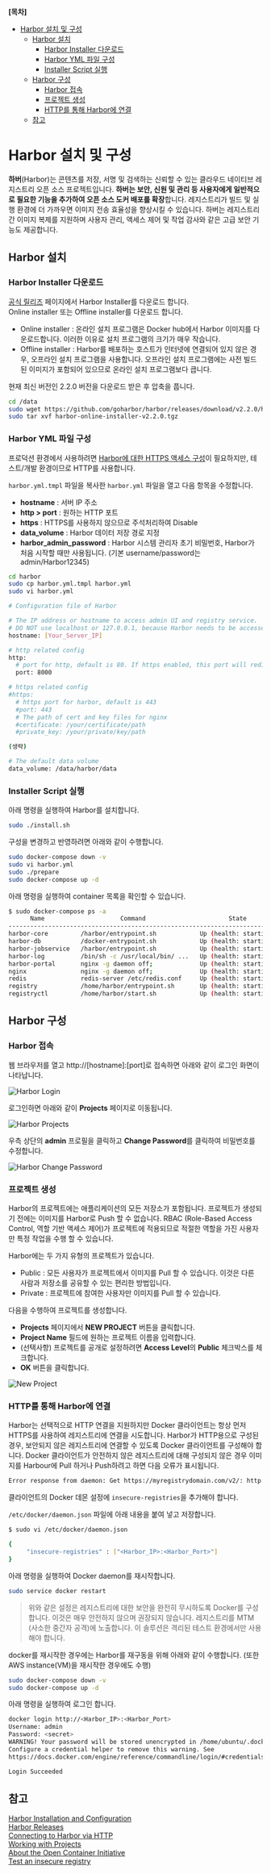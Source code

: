 **[목차]**
- [Harbor 설치 및 구성](#harbor-설치-및-구성)
  - [Harbor 설치](#harbor-설치)
    - [Harbor Installer 다운로드](#harbor-installer-다운로드)
    - [Harbor YML 파일 구성](#harbor-yml-파일-구성)
    - [Installer Script 실행](#installer-script-실행)
  - [Harbor 구성](#harbor-구성)
    - [Harbor 접속](#harbor-접속)
    - [프로젝트 생성](#프로젝트-생성)
    - [HTTP를 통해 Harbor에 연결](#http를-통해-harbor에-연결)
  - [참고](#참고)
# Harbor 설치 및 구성

**하버**(Harbor)는 콘텐츠를 저장, 서명 및 검색하는 신뢰할 수 있는 클라우드 네이티브 레지스트리 오픈 소스 프로젝트입니다. **하버는 보안, 신원 및 관리 등 사용자에게 일반적으로 필요한 기능을 추가하여 오픈 소스 도커 배포를 확장**합니다. 레지스트리가 빌드 및 실행 환경에 더 가까우면 이미지 전송 효율성을 향상시킬 수 있습니다. 하버는 레지스트리 간 이미지 복제를 지원하며 사용자 관리, 액세스 제어 및 작업 감사와 같은 고급 보안 기능도 제공합니다.

## Harbor 설치

### Harbor Installer 다운로드

[공식 릴리즈](https://github.com/goharbor/harbor/releases) 페이지에서 Harbor Installer를 다운로드 합니다.  
Online installer 또는 Offline installer를 다운로드 합니다.

* Online installer : 온라인 설치 프로그램은 Docker hub에서 Harbor 이미지를 다운로드합니다. 이러한 이유로 설치 프로그램의 크기가 매우 작습니다.
* Offline installer : Harbor를 배포하는 호스트가 인터넷에 연결되어 있지 않은 경우, 오프라인 설치 프로그램을 사용합니다. 오프라인 설치 프로그램에는 사전 빌드된 이미지가 포함되어 있으므로 온라인 설치 프로그램보다 큽니다.

현재 최신 버전인 2.2.0 버전을 다운로드 받은 후 압축을 풉니다.

```bash
cd /data
sudo wget https://github.com/goharbor/harbor/releases/download/v2.2.0/harbor-online-installer-v2.2.0.tgz
sudo tar xvf harbor-online-installer-v2.2.0.tgz
```

### Harbor YML 파일 구성

프로덕션 환경에서 사용하려면 [Harbor에 대한 HTTPS 액세스 구성](https://goharbor.io/docs/2.2.0/install-config/configure-https/)이 필요하지만, 테스트/개발 환경이므로 HTTP를 사용합니다.

`harbor.yml.tmpl` 파일을 복사한 `harbor.yml` 파일을 열고 다음 항목을 수정합니다.

* **hostname** : 서버 IP 주소
* **http > port** : 원하는 HTTP 포트
* **https** : HTTPS를 사용하지 않으므로 주석처리하여 Disable
* **data_volume** : Harbor 데이터 저장 경로 지정
* **harbor_admin_password** : Harbor 시스템 관리자 초기 비밀번호, Harbor가 처음 시작할 때만 사용됩니다. (기본 username/password는 admin/Harbor12345)

```bash
cd harbor
sudo cp harbor.yml.tmpl harbor.yml
sudo vi harbor.yml
```

```bash
# Configuration file of Harbor

# The IP address or hostname to access admin UI and registry service.
# DO NOT use localhost or 127.0.0.1, because Harbor needs to be accessed by external clients.
hostname: [Your_Server_IP]

# http related config
http:
  # port for http, default is 80. If https enabled, this port will redirect to https port
  port: 8000

# https related config
#https:
  # https port for harbor, default is 443
  #port: 443
  # The path of cert and key files for nginx
  #certificate: /your/certificate/path
  #private_key: /your/private/key/path

(생략)

# The default data volume
data_volume: /data/harbor/data
```

### Installer Script 실행

아래 명령을 실행하여 Harbor를 설치합니다.

```bash
sudo ./install.sh
```

구성을 변경하고 반영하려면 아래와 같이 수행합니다.

```bash
sudo docker-compose down -v
sudo vi harbor.yml
sudo ./prepare
sudo docker-compose up -d
```

아래 명령을 실행하여 container 목록을 확인할 수 있습니다.

```bash
$ sudo docker-compose ps -a
      Name                     Command                       State                     Ports
------------------------------------------------------------------------------------------------------
harbor-core         /harbor/entrypoint.sh            Up (health: starting)
harbor-db           /docker-entrypoint.sh            Up (health: starting)
harbor-jobservice   /harbor/entrypoint.sh            Up (health: starting)
harbor-log          /bin/sh -c /usr/local/bin/ ...   Up (health: starting)   127.0.0.1:1514->10514/tcp
harbor-portal       nginx -g daemon off;             Up (health: starting)
nginx               nginx -g daemon off;             Up (health: starting)   0.0.0.0:8000->8080/tcp
redis               redis-server /etc/redis.conf     Up (health: starting)
registry            /home/harbor/entrypoint.sh       Up (health: starting)
registryctl         /home/harbor/start.sh            Up (health: starting)
```

## Harbor 구성

### Harbor 접속

웹 브라우저를 열고 http://[hostname]:[port]로 접속하면 아래와 같이 로그인 화면이 나타납니다.

![Harbor Login](images/harbor_login.png "Harbor Login")

로그인하면 아래와 같이 **Projects** 페이지로 이동됩니다.

![Harbor Projects](images/harbor_projects.png "Harbor Projects")

우측 상단의 **admin** 프로필을 클릭하고 **Change Password**를 클릭하여 비밀번호를 수정합니다.

![Harbor Change Password](images/harbor_change_password.png "Harbor Change Password")

### 프로젝트 생성

Harbor의 프로젝트에는 애플리케이션의 모든 저장소가 포함됩니다. 프로젝트가 생성되기 전에는 이미지를 Harbor로 Push 할 수 없습니다. RBAC (Role-Based Access Control, 역할 기반 액세스 제어)가 프로젝트에 적용되므로 적절한 역할을 가진 사용자만 특정 작업을 수행 할 수 있습니다.

Harbor에는 두 가지 유형의 프로젝트가 있습니다.

* Public : 모든 사용자가 프로젝트에서 이미지를 Pull 할 수 있습니다. 이것은 다른 사람과 저장소를 공유할 수 있는 편리한 방법입니다.
* Private : 프로젝트에 참여한 사용자만 이미지를 Pull 할 수 있습니다.

다음을 수행하여 프로젝트를 생성합니다.

* **Projects** 페이지에서 **NEW PROJECT** 버튼을 클릭합니다.
* **Project Name** 필드에 원하는 프로젝트 이름을 입력합니다.
* (선택사항) 프로젝트를 공개로 설정하려면 **Access Level**의 **Public** 체크박스를 체크합니다.
* **OK** 버튼을 클릭합니다.

![New Project](images/harbor_new_project.png "New Project")

<!--
### 프로젝트 Robot 계정 생성

Harbor에서는 프로젝트 로봇 계정을 사용하여 다음을 포함한 프로젝트 실행 작업을 자동화 할 수 있습니다.

* 아티팩트(artifacts) Push
* 아티팩트 Pull
* 아티팩트 삭제
* Helm 차트 읽기
* Helm 차트 버전 생성
* Helm 차트 버전 삭제
* 태그 생성
* 태그 삭제
* 이슈 레이블 생성
* 스캔 생성

프로젝트 로봇 계정은 시크릿(secret)을 사용하여 Harbor 인스턴스에 대한 인증을 사용하므로 OCI(Open Container Initiative) 클라이언트 또는 Harbor API를 통해 Harbor 인스턴스에 연결하여 작업을 자동화 할 수 있습니다. 로봇 계정은 Harbor 인터페이스에 로그인 할 수 없습니다.

다음을 수행하여 프로젝트 Robot 계정을 생성합니다.

* 최소한 프로젝트 관리자(Project Admin) 권한이 있는 계정으로 Harbor 인터페이스에 로그인합니다.
* **Projects** 페이지에서 프로젝트를 선택하여 상세 페이지로 이동한 다음, **Robot Accounts** 탭을 클릭합니다.
* **NEW ROBOT ACCOUNT** 버튼을 클릭합니다.
* **Name** 필드에 원하는 로봇 계정 이름을 입력하고 **Description(선택사항)** 필드에 설명을 입력합니다.
* **Expiration time** 필드에 만료 기간(days)을 입력하거나 콤보박스에서 `Never`를 선택하여 만료되지 않게 설정합니다.
* **Permissions**을 클릭한 후 권한을 선택하여 부여합니다.
* **ADD** 버튼을 클릭합니다.
* 확인 창에서 **EXPORT TO FILE** 버튼을 클릭하여 액세스 토큰을 JSON 파일로 다운로드하거나 클립보드 아이콘을 클릭하여 해당 내용을 클립 보드에 복사합니다.
  > Harbor는 로봇 시크릿 토큰을 저장하지 않으므로 시크릿을 다운로드하거나 해당 내용을 복사하여 텍스트 파일에 붙여 넣어야 합니다. 로봇 계정을 생성 한 후에는 Harbor에서 시크릿을 얻을 수 있는 방법이 없지만 로봇 계정이 생성된 후에는 비밀을 새로 고칠 수 있습니다.

![Create Robot Account](images/harbor_create_robot_account.png "Create Robot Account")

프로젝트 상세 페이지의 **Robot Accounts** 탭에서 생성된 Robot 계정이 `<prefix><project_name>+<account_name>`으로 나타납니다.

![Project Robot Accounts](images/harbor_project_robot_accounts.png "Project Robot Accounts")

### 프로젝트 로봇 계정으로 인증

자동화된 프로세스에서 로봇 계정을 사용하려면, `docker login` 명령을 사용하고 로봇 계정의 자격 증명(credentials)을 제공합니다.

```bash
docker login <harbor_address>
Username: <prefix><project_name>+<account_name>
Password: <secret>
```
-->

### HTTP를 통해 Harbor에 연결

Harbor는 선택적으로 HTTP 연결을 지원하지만 Docker 클라이언트는 항상 먼저 HTTPS를 사용하여 레지스트리에 연결을 시도합니다. Harbor가 HTTP용으로 구성된 경우, 보안되지 않은 레지스트리에 연결할 수 있도록 Docker 클라이언트를 구성해야 합니다. Docker 클라이언트가 안전하지 않은 레지스트리에 대해 구성되지 않은 경우 이미지를 Harbour에 Pull 하거나 Push하려고 하면 다음 오류가 표시됩니다.

```bash
Error response from daemon: Get https://myregistrydomain.com/v2/: http: server gave HTTP response to HTTPS client
```

클라이언트의 Docker 데몬 설정에 `insecure-registries`을 추가해야 합니다.

`/etc/docker/daemon.json` 파일에 아래 내용을 붙여 넣고 저장합니다.

```bash
$ sudo vi /etc/docker/daemon.json

{
     "insecure-registries" : ["<Harbor_IP>:<Harbor_Port>"]
}
```

아래 명령을 실행하여 Docker daemon를 재시작합니다.

```bash
sudo service docker restart
```

> 위와 같은 설정은 레지스트리에 대한 보안을 완전히 무시하도록 Docker를 구성합니다. 이것은 매우 안전하지 않으며 권장되지 않습니다. 레지스트리를 MTM (사소한 중간자 공격)에 노출합니다. 이 솔루션은 격리된 테스트 환경에서만 사용해야 합니다.

docker를 재시작한 경우에는 Harbor를 재구동을 위해 아래와 같이 수행합니다.
(또한 AWS instance(VM)을 재시작한 경우에도 수행)

```bash
sudo docker-compose down -v
sudo docker-compose up -d
```

아래 명령을 실행하여 로그인 합니다.

```bash
docker login http://<Harbor_IP>:<Harbor_Port>
Username: admin
Password: <secret>
WARNING! Your password will be stored unencrypted in /home/ubuntu/.docker/config.json.
Configure a credential helper to remove this warning. See
https://docs.docker.com/engine/reference/commandline/login/#credentials-store

Login Succeeded
```

## 참고

[Harbor Installation and Configuration](https://goharbor.io/docs/2.2.0/install-config/)  
[Harbor Releases](https://github.com/goharbor/harbor/releases)  
[Connecting to Harbor via HTTP](https://goharbor.io/docs/2.0.0/install-config/run-installer-script/#connect-http)  
[Working with Projects](https://goharbor.io/docs/2.2.0/working-with-projects/)  
[About the Open Container Initiative](https://opencontainers.org/about/overview/)  
[Test an insecure registry](https://docs.docker.com/registry/insecure/)  
